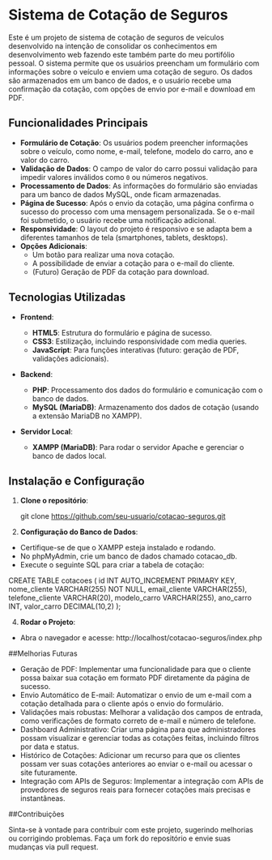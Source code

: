 # Sistema de Cotação de Seguros

Este é um projeto de sistema de cotação de seguros de veículos desenvolvido na intenção de consolidar os conhecimentos em desenvolvimento web fazendo este também parte do meu portifólio pessoal. O sistema permite que os usuários preencham um formulário com informações sobre o veículo e enviem uma cotação de seguro. Os dados são armazenados em um banco de dados, e o usuário recebe uma confirmação da cotação, com opções de envio por e-mail e download em PDF.

## Funcionalidades Principais

- **Formulário de Cotação**: Os usuários podem preencher informações sobre o veículo, como nome, e-mail, telefone, modelo do carro, ano e valor do carro.
- **Validação de Dados**: O campo de valor do carro possui validação para impedir valores inválidos como `0` ou números negativos.
- **Processamento de Dados**: As informações do formulário são enviadas para um banco de dados MySQL, onde ficam armazenadas.
- **Página de Sucesso**: Após o envio da cotação, uma página confirma o sucesso do processo com uma mensagem personalizada. Se o e-mail foi submetido, o usuário recebe uma notificação adicional.
- **Responsividade**: O layout do projeto é responsivo e se adapta bem a diferentes tamanhos de tela (smartphones, tablets, desktops).
- **Opções Adicionais**:
  - Um botão para realizar uma nova cotação.
  - A possibilidade de enviar a cotação para o e-mail do cliente.
  - (Futuro) Geração de PDF da cotação para download.

## Tecnologias Utilizadas

- **Frontend**:
  - **HTML5**: Estrutura do formulário e página de sucesso.
  - **CSS3**: Estilização, incluindo responsividade com media queries.
  - **JavaScript**: Para funções interativas (futuro: geração de PDF, validações adicionais).

- **Backend**:
  - **PHP**: Processamento dos dados do formulário e comunicação com o banco de dados.
  - **MySQL (MariaDB)**: Armazenamento dos dados de cotação (usando a extensão MariaDB no XAMPP).

- **Servidor Local**:
  - **XAMPP (MariaDB)**: Para rodar o servidor Apache e gerenciar o banco de dados local.

## Instalação e Configuração

1. **Clone o repositório**:
   
   git clone https://github.com/seu-usuario/cotacao-seguros.git

2. **Configuração do Banco de Dados**:

  - Certifique-se de que o XAMPP esteja instalado e rodando.
  - No phpMyAdmin, crie um banco de dados chamado cotacao_db.
  - Execute o seguinte SQL para criar a tabela de cotação:

  CREATE TABLE cotacoes (
    id INT AUTO_INCREMENT PRIMARY KEY,
    nome_cliente VARCHAR(255) NOT NULL,
    email_cliente VARCHAR(255),
    telefone_cliente VARCHAR(20),
    modelo_carro VARCHAR(255),
    ano_carro INT,
    valor_carro DECIMAL(10,2)
);

4. **Rodar o Projeto**:
  - Abra o navegador e acesse: http://localhost/cotacao-seguros/index.php

##Melhorias Futuras

  - Geração de PDF: Implementar uma funcionalidade para que o cliente possa baixar sua cotação em formato PDF diretamente da página de sucesso.
  - Envio Automático de E-mail: Automatizar o envio de um e-mail com a cotação detalhada para o cliente após o envio do formulário.
  - Validações mais robustas: Melhorar a validação dos campos de entrada, como verificações de formato correto de e-mail e número de telefone.
  - Dashboard Administrativo: Criar uma página para que administradores possam visualizar e gerenciar todas as cotações feitas, incluindo filtros por data e status.
  - Histórico de Cotações: Adicionar um recurso para que os clientes possam ver suas cotações anteriores ao enviar o e-mail ou acessar o site futuramente.
  - Integração com APIs de Seguros: Implementar a integração com APIs de provedores de seguros reais para fornecer cotações mais precisas e instantâneas.

##Contribuições

  Sinta-se à vontade para contribuir com este projeto, sugerindo melhorias ou corrigindo problemas. Faça um fork do repositório e envie suas mudanças via pull request.